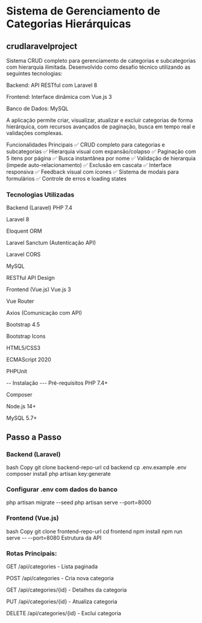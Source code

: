 # Sistema de Gerenciamento de Categorias Hierárquicas

## crudlaravelproject

Sistema CRUD completo para gerenciamento de categorias e subcategorias com hierarquia ilimitada. Desenvolvido como desafio técnico utilizando as seguintes tecnologias:

Backend: API RESTful com Laravel 8

Frontend: Interface dinâmica com Vue.js 3

Banco de Dados: MySQL

A aplicação permite criar, visualizar, atualizar e excluir categorias de forma hierárquica, com recursos avançados de paginação, busca em tempo real e validações complexas.

Funcionalidades Principais
✅ CRUD completo para categorias e subcategorias
✅ Hierarquia visual com expansão/colapso
✅ Paginação com 5 itens por página
✅ Busca instantânea por nome
✅ Validação de hierarquia (impede auto-relacionamento)
✅ Exclusão em cascata
✅ Interface responsiva
✅ Feedback visual com ícones
✅ Sistema de modais para formulários
✅ Controle de erros e loading states

### Tecnologias Utilizadas
Backend (Laravel)
PHP 7.4

Laravel 8

Eloquent ORM

Laravel Sanctum (Autenticação API)

Laravel CORS

MySQL

RESTful API Design

Frontend (Vue.js)
Vue.js 3

Vue Router

Axios (Comunicação com API)

Bootstrap 4.5

Bootstrap Icons

HTML5/CSS3

ECMAScript 2020

PHPUnit

-- Instalação
--- Pré-requisitos
PHP 7.4+

Composer

Node.js 14+

MySQL 5.7+

## Passo a Passo

### Backend (Laravel)
bash
Copy
git clone backend-repo-url
cd backend
cp .env.example .env
composer install
php artisan key:generate

### Configurar .env com dados do banco
php artisan migrate --seed
php artisan serve --port=8000

### Frontend (Vue.js)
bash
Copy
git clone frontend-repo-url
cd frontend
npm install
npm run serve -- --port=8080
Estrutura da API

### Rotas Principais:

GET /api/categories - Lista paginada

POST /api/categories - Cria nova categoria

GET /api/categories/{id} - Detalhes da categoria

PUT /api/categories/{id} - Atualiza categoria

DELETE /api/categories/{id} - Exclui categoria